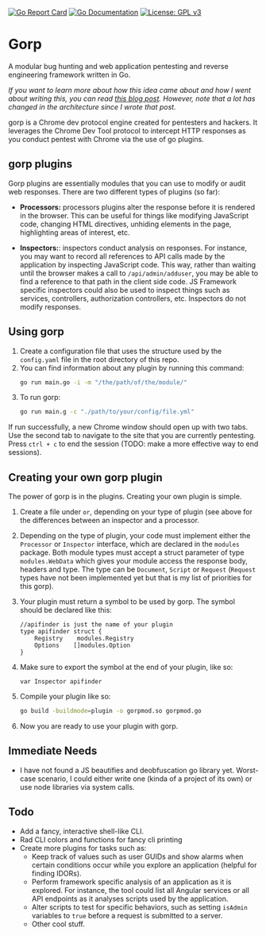 [![Go Report Card](https://goreportcard.com/badge/github.com/DharmaOfCode/gorp)](https://goreportcard.com/report/github.com/DharmaOfCode/gorp)
[![Go Documentation](http://godoc.org/github.com/DharmaOfCode/gorp?status.svg)](http://godoc.org/github.com/DharmaOfCode/gorp)
[![License: GPL v3](https://img.shields.io/badge/License-GPL%20v3-blue.svg)](https://www.gnu.org/licenses/gpl-3.0)

# Gorp
A modular bug hunting and web application pentesting and reverse engineering framework written in Go.

_If you want to learn more about how this idea came about and how I went about writing this, you can read [this blog post](https://codedharma.com/posts/chrome-devtools-fun-with-golang/). However, note that a lot has changed in the architecture since I wrote that post._

gorp is a Chrome dev protocol engine created for pentesters and hackers. It leverages the Chrome Dev Tool protocol to intercept HTTP responses as you conduct pentest with Chrome via the use of go plugins.

## gorp plugins
Gorp plugins are essentially modules that you can use to modify or audit web responses. There are two different types of plugins (so far):

- **Processors:** processors plugins alter the response before it is rendered in the browser. This can be useful for things like modifying JavaScript code, changing HTML directives, unhiding elements in the page, highlighting areas of interest, etc.

- **Inspectors:**: inspectors conduct  analysis on responses. For instance, you may want to record all references to API calls made by the application by inspecting JavaScript code. This way, rather than waiting until the browser makes a call to `/api/admin/adduser`, you may be able to find a reference to that path in the client side code. JS Framework specific inspectors could also be used to inspect things such as services, controllers, authorization controllers, etc. Inspectors do not modify responses.

## Using gorp
1. Create a configuration file that uses the structure used by the `config.yaml` file in the root directory of this repo.
2. You can find information about any plugin by running this command:
   ```bash
   go run main.go -i -m "/the/path/of/the/module/"
   ```
3. To run gorp:
   ```bash
   go run main.g -c "./path/to/your/config/file.yml"
   ```
   
If run successfully, a new Chrome window should open up with two tabs. Use the second tab to navigate to the site that you are currently pentesting. Press `ctrl + c` to end the session (TODO: make a more effective way to end sessions).

## Creating your own gorp plugin
The power of gorp is in the plugins. Creating your own plugin is simple.

1. Create a file under `` or ``, depending on your type of plugin (see above for the differences between an inspector and a processor.
2. Depending on the type of plugin, your code must implement either the `Processor` or `Inspector` interface, which are declared in the `modules` package. Both module types must accept a struct parameter of type `modules.WebData` which gives your module access the response body, headers and type. The type can be `Document`, `Script` or `Request` (`Request` types have not been implemented yet but that is my list of priorities for this gorp).
3. Your plugin must return a symbol to be used by gorp. The symbol should be declared like this:

   ```golang
   //apifinder is just the name of your plugin
   type apifinder struct {
       Registry    modules.Registry
       Options    []modules.Option
   }
   ```
4. Make sure to export the symbol at the end of your plugin, like so:

   ```golang
   var Inspector apifinder
   ```
 5. Compile your plugin like so:
 
    ```bash
    go build -buildmode=plugin -o gorpmod.so gorpmod.go
    ```
 6. Now you are ready to use your plugin with gorp. 


## Immediate Needs
- I have not found a JS beautifies and deobfuscation go library yet. Worst-case scenario, I could either write one (kinda of a project of its own) or use node libraries via system calls.

## Todo
 
 - Add a fancy, interactive shell-like CLI. 
 - Rad CLI colors and functions for fancy cli printing
 - Create more plugins for tasks such as:
     - Keep track of values such as user GUIDs and show alarms when certain conditions occur while you explore an application (helpful for finding IDORs).
     - Perform framework specific analysis of an application as it is explored. For instance, the tool could list all Angular services or all API endpoints as it analyses scripts used by the application.
     - Alter scripts to test for specific behaviors, such as setting `isAdmin` variables to `true` before a request is submitted to a server.
     - Other cool stuff.
